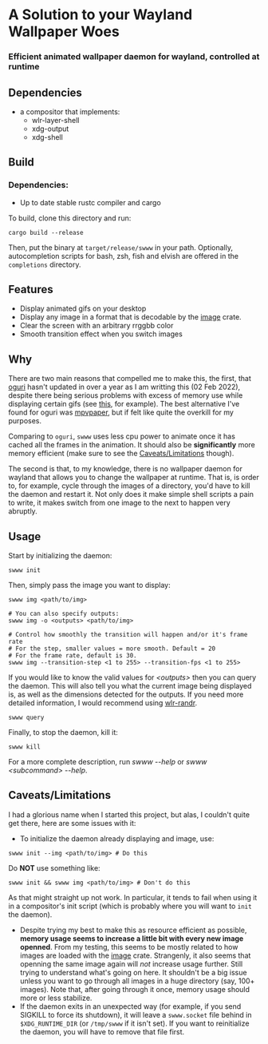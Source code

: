 # A Solution to your Wayland Wallpaper Woes
### Efficient animated wallpaper daemon for wayland, controlled at runtime

## Dependencies

 - a compositor that implements:
   * wlr-layer-shell
   * xdg-output
   * xdg-shell

## Build

### Dependencies:

  - Up to date stable rustc compiler and cargo

To build, clone this directory and run:
```
cargo build --release
```
Then, put the binary at `target/release/swww` in your path.
Optionally, autocompletion scripts for bash, zsh, fish and elvish are offered
in the `completions` directory.

## Features

 - Display animated gifs on your desktop
 - Display any image in a format that is decodable by the [image](https://github.com/image-rs/image#supported-image-formats) crate.
 - Clear the screen with an arbitrary rrggbb color
 - Smooth transition effect when you switch images

## Why

There are two main reasons that compelled me to make this, the first, that
[oguri](https://github.com/vilhalmer/oguri) hasn't updated in over a year as I
am writting this (02 Feb 2022), despite there being serious problems with
excess of memory use while displaying certain gifs (see [this](https://github.com/vilhalmer/oguri/issues/38),
for example). The best alternative I've found for oguri was [mpvpaper](https://github.com/GhostNaN/mpvpaper),
but if felt like quite the overkill for my purposes.

Comparing to `oguri`, `swww` uses less cpu power to animate once it has cached
all the frames in the animation. It should also be **significantly** more
memory efficient (make sure to see the
[Caveats/Limitations](#CaveatsLimitations) though).

The second is that, to my knowledge, there is no wallpaper daemon for wayland
that allows you to change the wallpaper at runtime. That is, is order to, for
example, cycle through the images of a directory, you'd have to kill the daemon
and restart it. Not only does it make simple shell scripts a pain to write, it
makes switch from one image to the next to happen very abruptly.

## Usage

Start by initializing the daemon:
```
swww init
```
Then, simply pass the image you want to display:
```
swww img <path/to/img>

# You can also specify outputs:
swww img -o <outputs> <path/to/img>

# Control how smoothly the transition will happen and/or it's frame rate
# For the step, smaller values = more smooth. Default = 20
# For the frame rate, default is 30.
swww img --transition-step <1 to 255> --transition-fps <1 to 255>
```
If you would like to know the valid values for *\<outputs\>* then you can query
the daemon. This will also tell you what the current image being displayed is,
as well as the dimensions detected for the outputs. If you need more detailed
information, I would recommend using [wlr-randr](https://sr.ht/~emersion/wlr-randr/).
```
swww query
```
Finally, to stop the daemon, kill it:
```
swww kill
```
For a more complete description, run *swww --help* or *swww \<subcommand\>
--help*.

## Caveats/Limitations

I had a glorious name when I started this project, but alas, I couldn't quite
get there, here are some issues with it:

 - To initialize the daemon already displaying and image, use:
 ```
 swww init --img <path/to/img> # Do this
 ```
 Do **NOT** use something like:
 ```
 swww init && swww img <path/to/img> # Don't do this
 ```
 As that might straight up not work. In particular, it tends to fail when using
 it in a compositor's init script (which is probably where you will want to
 `init` the daemon).
 - Despite trying my best to make this as resource efficient as possible,
 **memory usage seems to increase a little bit with every new image openned**.
 From my testing, this seems to be mostly related to how images are loaded with
 the [image](https://github.com/image-rs/image#supported-image-formats) crate.
 Strangenly, it also seems that openning the same image again will *not*
 increase usage further. Still trying to understand what's going on here.
 It shouldn't be a big issue unless you want to go through all images in a huge
 directory (say, 100+ images). Note that, after going through it once, memory
 usage should more or less stabilize.
 - If the daemon exits in an unexpected way (for example, if you send SIGKILL to
 force its shutdown), it will leave a `swww.socket` file behind in
 `$XDG_RUNTIME_DIR` (or `/tmp/swww` if it isn't set). If you want to
 reinitialize the daemon, you will have to remove that file first.
